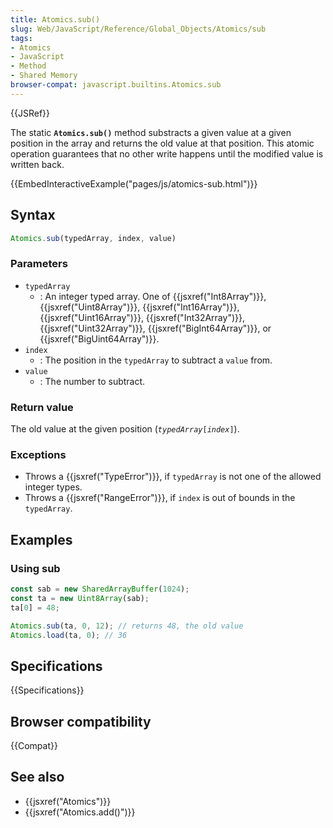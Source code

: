 ```yaml
---
title: Atomics.sub()
slug: Web/JavaScript/Reference/Global_Objects/Atomics/sub
tags:
- Atomics
- JavaScript
- Method
- Shared Memory
browser-compat: javascript.builtins.Atomics.sub
---
```

{{JSRef}}

The static **`Atomics.sub()`** method substracts a given value at a given
position in the array and returns the old value at that position. This atomic
operation guarantees that no other write happens until the modified value is
written back.

{{EmbedInteractiveExample("pages/js/atomics-sub.html")}}

## Syntax

```js
Atomics.sub(typedArray, index, value)
```

### Parameters

*   `typedArray`
    *   : An integer typed array. One of {{jsxref("Int8Array")}},
        {{jsxref("Uint8Array")}}, {{jsxref("Int16Array")}},
        {{jsxref("Uint16Array")}}, {{jsxref("Int32Array")}},
        {{jsxref("Uint32Array")}}, {{jsxref("BigInt64Array")}}, or
        {{jsxref("BigUint64Array")}}.
*   `index`
    *   : The position in the `typedArray` to subtract a `value` from.
*   `value`
    *   : The number to subtract.

### Return value

The old value at the given position
(<code><var>typedArray</var>\[<var>index</var>]</code>).

### Exceptions

*   Throws a {{jsxref("TypeError")}}, if `typedArray` is not one of the
    allowed integer types.
*   Throws a {{jsxref("RangeError")}}, if `index` is out of bounds in the
    `typedArray`.

## Examples

### Using sub

```js
const sab = new SharedArrayBuffer(1024);
const ta = new Uint8Array(sab);
ta[0] = 48;

Atomics.sub(ta, 0, 12); // returns 48, the old value
Atomics.load(ta, 0); // 36
```

## Specifications

{{Specifications}}

## Browser compatibility

{{Compat}}

## See also

*   {{jsxref("Atomics")}}
*   {{jsxref("Atomics.add()")}}
